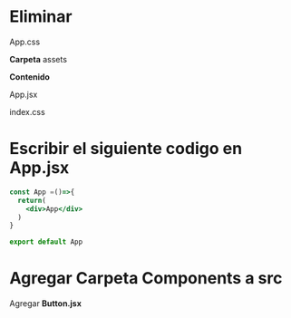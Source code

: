 # Eliminar 
App.css 

**Carpeta** assets

**Contenido** 

App.jsx 

index.css



# Escribir el siguiente codigo en  **App.jsx**
```jsx
const App =()=>{
  return(
    <div>App</div>
  )
}

export default App
```
# Agregar Carpeta **Components** a src
Agregar **Button.jsx**